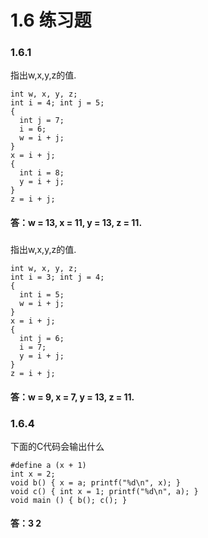 # 1.6 练习题

### 1.6.1
指出w,x,y,z的值.
```
int w, x, y, z;
int i = 4; int j = 5;
{
  int j = 7;
  i = 6;
  w = i + j;
}
x = i + j;
{
  int i = 8;
  y = i + j;
}
z = i + j;
```
#### 答：w = 13, x = 11, y = 13, z = 11.


### 
指出w,x,y,z的值.
```
int w, x, y, z;
int i = 3; int j = 4;
{
  int i = 5;
  w = i + j;
}
x = i + j;
{
  int j = 6;
  i = 7;
  y = i + j;
}
z = i + j;
```

#### 答：w = 9, x = 7, y = 13, z = 11.


### 1.6.4
下面的C代码会输出什么
```
#define a (x + 1)
int x = 2;
void b() { x = a; printf("%d\n", x); }
void c() { int x = 1; printf("%d\n", a); }
void main () { b(); c(); }
```

#### 答：3 2